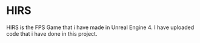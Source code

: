 # HIRS

HIRS is the FPS Game that i have made in Unreal Engine 4. I have uploaded code that i have done in this project.
